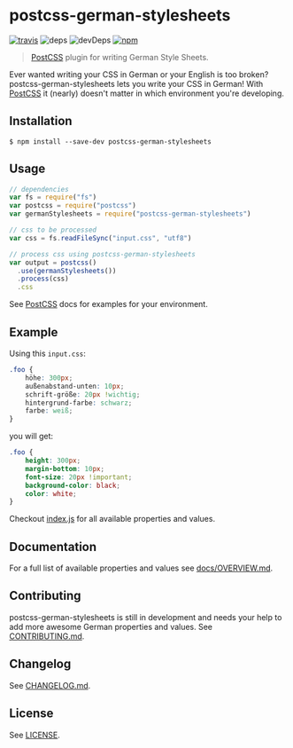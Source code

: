 # postcss-german-stylesheets

[![travis](https://img.shields.io/travis/timche/postcss-german-stylesheets.svg?style=flat-square)](https://travis-ci.org/timche/postcss-german-stylesheets)
![deps](https://img.shields.io/david/timche/postcss-german-stylesheets.svg?style=flat-square)
![devDeps](https://img.shields.io/david/dev/timche/postcss-german-stylesheets.svg?style=flat-square)
[![npm](https://img.shields.io/npm/v/postcss-german-stylesheets.svg?style=flat-square)](https://www.npmjs.com/package/postcss-german-stylesheets)

> [PostCSS](https://github.com/postcss/postcss) plugin for writing German Style Sheets.

Ever wanted writing your CSS in German or your English is too broken? postcss-german-stylesheets lets you write your CSS in German! With [PostCSS](https://github.com/postcss/postcss) it (nearly) doesn't matter in which environment you're developing.

## Installation

```console
$ npm install --save-dev postcss-german-stylesheets
```

## Usage

```js
// dependencies
var fs = require("fs")
var postcss = require("postcss")
var germanStylesheets = require("postcss-german-stylesheets")

// css to be processed
var css = fs.readFileSync("input.css", "utf8")

// process css using postcss-german-stylesheets
var output = postcss()
  .use(germanStylesheets())
  .process(css)
  .css
```

See [PostCSS](https://github.com/postcss/postcss) docs for examples for your environment.

## Example

Using this `input.css`:

```css
.foo {
    höhe: 300px;
    außenabstand-unten: 10px;
    schrift-größe: 20px !wichtig;
    hintergrund-farbe: schwarz;
    farbe: weiß;
}
```

you will get:

```css
.foo {
    height: 300px;
    margin-bottom: 10px;
    font-size: 20px !important;
    background-color: black;
    color: white;
}
```

Checkout [index.js](https://github.com/timche/postcss-german-stylesheets/blob/master/index.js) for all available properties and values.

## Documentation

For a full list of available properties and values see [docs/OVERVIEW.md](https://github.com/timche/postcss-german-stylesheets/blob/master/docs/OVERVIEW.md).

## Contributing

postcss-german-stylesheets is still in development and needs your help to add more awesome German properties and values. See [CONTRIBUTING.md](CONTRIBUTING.md).

## Changelog

See [CHANGELOG.md](https://github.com/timche/postcss-german-stylesheets/blob/master/CHANGELOG.md).

## License

See [LICENSE](https://github.com/timche/postcss-german-stylesheets/blob/master/LICENSE).
